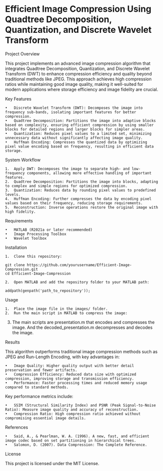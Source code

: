 # **Efficient Image Compression Using Quadtree Decomposition, Quantization, and Discrete Wavelet Transform**

Project Overview

This project implements an advanced image compression algorithm that integrates Quadtree Decomposition, Quantization, and Discrete Wavelet Transform (DWT) to enhance compression efficiency and quality beyond traditional methods like JPEG. This approach achieves high compression ratios while maintaining good image quality, making it well-suited for modern applications where storage efficiency and image fidelity are crucial.

Key Features

	•	Discrete Wavelet Transform (DWT): Decomposes the image into frequency sub-bands, isolating important features for better compression.
	•	Quadtree Decomposition: Partitions the image into adaptive blocks based on complexity, ensuring efficient compression by using smaller blocks for detailed regions and larger blocks for simpler areas.
	•	Quantization: Reduces pixel values to a limited set, minimizing unnecessary data without significantly affecting image quality.
	•	Huffman Encoding: Compresses the quantized data by optimizing pixel value encoding based on frequency, resulting in efficient data storage.

System Workflow

	1.	Apply DWT: Decomposes the image to separate high- and low-frequency components, allowing more effective handling of important features.
	2.	Quadtree Decomposition: Partitions the image into blocks, adapting to complex and simple regions for optimized compression.
	3.	Quantization: Reduces data by rounding pixel values to predefined levels.
	4.	Huffman Encoding: Further compresses the data by encoding pixel values based on their frequency, reducing storage requirements.
	5.	Reconstruction: Inverse operations restore the original image with high fidelity.

Requirements

	•	MATLAB (R2021a or later recommended)
	•	Image Processing Toolbox
	•	Wavelet Toolbox

Installation

	1.	Clone this repository:
 ```
git clone https://github.com/yourusername/Efficient-Image-Compression.git
cd Efficient-Image-Compression
```
	2.	Open MATLAB and add the repository folder to your MATLAB path:
 ```
addpath(genpath('path_to_repository'));
```

Usage

	1.	Place the image file in the images/ folder.
	2.	Run the main script in MATLAB to compress the image:
  3.  The main scripts are presentation.m that encodes and compresses the image. And the decoded_presentation.m decompresses and decodes the image.

Results

This algorithm outperforms traditional image compression methods such as JPEG and Run-Length Encoding, with key advantages in:

	•	Image Quality: Higher quality output with better detail preservation and fewer artifacts.
	•	Compression Efficiency: Reduced data size with optimized compression, improving storage and transmission efficiency.
	•	Performance: Faster processing times and reduced memory usage compared to standard methods.

Key performance metrics include:

	•	SSIM (Structural Similarity Index) and PSNR (Peak Signal-to-Noise Ratio): Measure image quality and accuracy of reconstruction.
	•	Compression Ratio: High compression ratio achieved without compromising essential image details.

References

	•	Said, A., & Pearlman, W. A. (1996). A new, fast, and efficient image codec based on set partitioning in hierarchical trees.
	•	Salomon, D. (2007). Data Compression: The Complete Reference.

License

This project is licensed under the MIT License.
